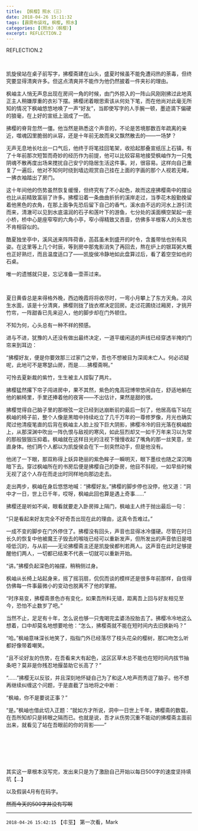 ```yaml
---
title: 【枫樱】照水（三）
date: 2018-04-26 15:11:32
tags: [霹雳布袋戏, 枫樱, 照水]
categories: [《照水》（枫樱）]
excerpt: REFLECTION.2
---
```


<p>REFLECTION.2</p> 
<p><br /></p> 
<p>凯旋侯站在桌子前写字，拂樱斋建在山头，盛夏时候虽不能免遭闷热的荼毒，但终究要显得清爽许多。但这点清爽并不能作为他仍然披着一件夹衫的理由。</p> 
<p>枫岫主人悄无声息出现在房间一角的时候，由门外掠入的一阵山风刚刚拂过此地真正主人稍嫌厚重的衣衫下摆。拂樱闭着眼思索该从何处下笔，而在他尚对此毫无所知的情况下枫岫悠悠地唤了一声“好友”，当即使写字的人手腕一顿，墨迹滴下偏硬的狼毫，在上好的宣纸上洇成了一团。</p> 
<p>拂樱的脊背忽然一僵。他当然是熟悉这个声音的，不论是苦境那数百年疏离的亲近，噬魂囚里脆弱的从容，还是十年前无故而来又飘然散去的——一场梦？</p> 
<p>无声无息地长吐出一口气后，他终于将笔挂回笔架，收拾起那叠宣纸压上石镇，有了十年前那次短暂而奇妙的经历作为前提，他可以比较容易地接受枫岫作为一只鬼阴魂不散再度出场来搅扰自己安宁的隐居生活这件事。对，很容易。这样向自己重复了一遍后，他对不知何时绕到墙边观赏自己挂在上面的字画的那个人视若无睹，一拂衣袖踏出了房门。</p> 
<p>这十年间他的伤势虽然恢复缓慢，但终究有了不小起色，故而这座拂樱斋中的摆设也比从前精致富丽了许多。拂樱沿着一条曲曲折折的溪岸走过，当季花木殷勤挽留着他黑色的衣角，在那上面争先恐后留下自己的香气，溪水由不远的河水上游引流而来，清澈可以见到水底温润的石子和莲叶下的游鱼，七分处的溪面横空架起一座小桥，桥中心是座窄窄的六角小亭，窄小得精致又吝啬，仿佛多半根客人的头发也不肯相容似的。</p> 
<p>酷夏独坐亭中，溪风送来阵阵荷香，菡萏虽未到盛开的时令，含羞带怯也别有风姿。在这里等上几个时辰，等到房中那鬼影消失了再回去，熬在炉上的银耳粥大概也正好熟烂，而且温度适口了——凯旋侯冷静地如此盘算过后，看了着空空如也的石桌。</p> 
<p>唯一的遗憾就只是，忘记准备一壶茶过来。</p> 
<p><br /></p> 
<p>夏日黄昏总是来得格外晚，西边晚霞将将收尽时，一弯小月攀上了东方天角。凉风生水面，该是十分清爽，拂樱则拢了拢衣襟决定回房。走过花圃绕过厢房，才挑开竹帘，一阵甜香已先来迎人，他的脚步却在门外顿住。</p> 
<p>不知为何，心头总有一种不祥的预感。</p> 
<p>进与不进，犹豫的人还没有做出最终决定，一道平缓闲适的声线已经穿透半掩的门帘来到耳边：</p> 
<p>“拂樱好友，便是你要效那三过家门之举，吾也不想被目为深闺未亡人。何必迟疑呢，此地可不是寒瑟山房，而是……拂樱斋啊。”</p> 
<p>可怜去夏新裁的紫竹，生生被主人捏裂了两片。</p> 
<p>拂樱猛然撂下帘子闯进房中，果不其然，紫色的鬼高冠博带悠闲自在，舒适地躺在他的躺椅里，手里还捧着他的夜宵——不出估计，果然是甜的很。</p> 
<p>拂樱觉得自己脑子里的那根弦一定已经到达崩断前的最后一刻了，他居高临下站在枫岫的椅子前，整个人像是黑暗中持续屹立了几千万年的一尊修罗像，月光也确实爬过他清瘦笔直的后背在枫岫主人脸上投下巨大阴影，拂樱冷冷的目光落在枫岫脸上，从那深渊中吹出一阵仇恨与敌视的寒风，如此狂烈却又一如千万年来习以为常的那般狠狠压抑着。枫岫就在这样目光的注视下慢慢收起了嘴角的那一丝笑意，坐直身体。他们两个人都以为凯旋侯会在下一刻突然动手，但是他没有。</p> 
<p>他闭了一下眼，那双称得上妖异艳丽的紫色眸子一瞬明灭，眼下墨纹也随之深沉晦暗下去。穿过枫岫所在的书房后便是拂樱自己的卧房，他目不斜视，一如早些时候无视了这个人存在而走出时同样地向那边走去。</p> 
<p>走出两步，枫岫在身后悠悠地喊：“拂樱好友。”拂樱的脚步停也没停，他又道：“洞中才一日，世上已千年，哎呀，枫岫此回也算是遇上奇事……”</p> 
<p>拂樱还是听如不闻，眼看就要走入卧房摔上隔门，枫岫主人终于抛出最后一句：</p> 
<p>“只是看起来好友完全不好奇吾出现在此的理由，这真令吾难过。”</p> 
<p>一成不变的脚步在门外停住了。拂樱没有回头，声音也显得冰冷僵硬。尽管在时日长久的恢复中他被魔王子毁去的喉咙已经可以重新发声，但所发出的声音依旧是喑哑低沉的，与从前——无论拂樱斋主还是凯旋侯都判若两人。这声音在此时足够提醒他们两人，一切都已结束不代表一切就可以重新开始。</p> 
<p>“讲。”拂樱负起深色的袖摆，稍稍侧过身。</p> 
<p>枫岫从长椅上站起身来，摇了摇羽扇，侃侃而谈的模样还是很多年前那样，自信得仿佛每一件事最微小的变动也脱离不了他的掌握。</p> 
<p>“时序易变，拂樱斋景色亦有变化，如果吾所料无错，距离吾上回与好友相见至今，恐怕不止数岁了吧。”</p> 
<p>当然不止，足足有十年，怎么说也够一只鬼喝完孟婆汤投胎去了。拂樱冷冷地这么想着，口中却莫名地想要呛他：“怎么，拂樱斋就不能在短时间内去旧换新吗？”</p> 
<p>“哈。”枫岫意味深长地笑了，指指门外已经落尽了枝头花朵的樱树，那口吻怎么听都好像带着嘲笑。</p> 
<p>“且不论好友的伤势，在吾看来大有起色，这区区草木总不能也在短时间内拔节抽条吧？莫非是你残忍地揠苗助它长高了？”</p> 
<p>“……”拂樱无以反驳，并且深刻地怀疑自己为了和这人呛声而秀逗了脑子。他不想再继续纠缠这个问题，于是直截了当地将之中断：</p> 
<p>“枫岫，你不是要说正事？”</p> 
<p>“是。”枫岫也借此切入正题：“就如方才所说，洞中一日世上千年，拂樱斋的数载，在吾所知却只是转眼之隔而已。也就是说，吾才从伤势沉重不能动的拂樱斋主面前出来，就看见了站在吾眼前的你的背影——”</p> 
<p><br /></p> 
<p><br /></p> 
<p><br /></p> 
<p>其实这一章根本没写完，发出来只是为了激励自己开始以每日500字的速度坚持填坑【…】</p> 
<p>以及假装4月有在码字。</p> 
<p><span style="text-decoration:line-through;"  >然而今天的500字并没有写啊</span></p>

<!-- more -->

---

`2018-04-26 15:42:15` 【㐄巠】 第一次看，Mark
